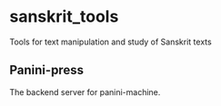 # sanskrit_tools

Tools for text manipulation and study of Sanskrit texts

## Panini-press
The backend server for panini-machine.
